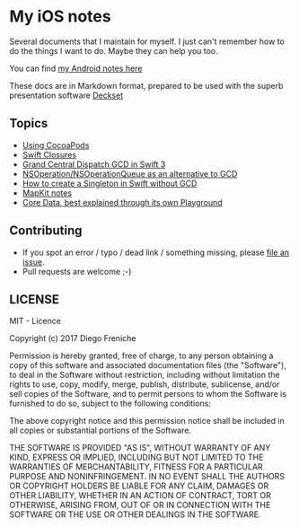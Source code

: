 # My iOS notes

Several documents that I maintain for myself. I just can't remember how to do the things I want to do. Maybe they can help you too. 

You can find [my Android notes here](https://github.com/dfreniche/android-documentation)

These docs are in Markdown format, prepared to be used with the superb presentation software [Deckset](http://www.decksetapp.com/)


## Topics

- [Using CocoaPods](common/cocoapods.md)
- [Swift Closures](swift/closures/closures-swift.md)
- [Grand Central Dispatch GCD in Swift 3](swift/GCD/GCD-Swift3.md)
- [NSOperation/NSOperationQueue as an alternative to GCD](swift/nsoperation/NSOperationQueue.md)
- [How to create a Singleton in Swift without GCD](swift/singleton/singleton.md)
- [MapKit notes](maps/mapkit.md)
- [Core Data, best explained through its own Playground](https://github.com/dfreniche/modern-core-data-playground)


## Contributing

- If you spot an error / typo / dead link / something missing, please [file an issue](https://github.com/dfreniche/ios-documentation/issues).
- Pull requests are welcome ;-)

## LICENSE

MIT - Licence

Copyright (c) 2017 Diego Freniche

Permission is hereby granted, free of charge, to any person obtaining a copy of this software and associated documentation files (the "Software"), to deal in the Software without restriction, including without limitation the rights to use, copy, modify, merge, publish, distribute, sublicense, and/or sell copies of the Software, and to permit persons to whom the Software is furnished to do so, subject to the following conditions:

The above copyright notice and this permission notice shall be included in all copies or substantial portions of the Software.

THE SOFTWARE IS PROVIDED "AS IS", WITHOUT WARRANTY OF ANY KIND, EXPRESS OR IMPLIED, INCLUDING BUT NOT LIMITED TO THE WARRANTIES OF MERCHANTABILITY, FITNESS FOR A PARTICULAR PURPOSE AND NONINFRINGEMENT. IN NO EVENT SHALL THE AUTHORS OR COPYRIGHT HOLDERS BE LIABLE FOR ANY CLAIM, DAMAGES OR OTHER LIABILITY, WHETHER IN AN ACTION OF CONTRACT, TORT OR OTHERWISE, ARISING FROM, OUT OF OR IN CONNECTION WITH THE SOFTWARE OR THE USE OR OTHER DEALINGS IN THE SOFTWARE.
